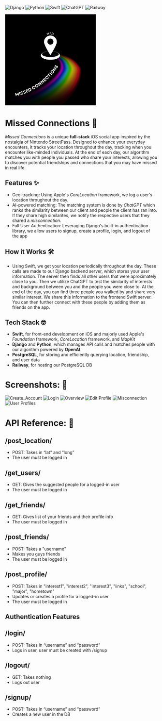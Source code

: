 ![Django](https://img.shields.io/badge/django-%23092E20.svg?style=for-the-badge&logo=django&logoColor=white)
![Python](https://img.shields.io/badge/python-3670A0?style=for-the-badge&logo=python&logoColor=ffdd54)
![Swift](https://img.shields.io/badge/swift-F54A2A?style=for-the-badge&logo=swift&logoColor=white)
![ChatGPT](https://img.shields.io/badge/chatGPT-74aa9c?style=for-the-badge&logo=openai&logoColor=white)
![Railway](https://img.shields.io/badge/Railway-131415?style=for-the-badge&logo=railway&logoColor=white)

<img src="Streetpass/Streetpass/Assets.xcassets/rainbow1.imageset/Orange%20Minimalist%20Travel%20App%20Business%20Logo%20(1).png" alt="Logo" width="300">

# Missed Connections 💫

*Missed Connections* is a unique **full-stack** iOS social app inspired by the nostalgia of Nintendo StreetPass. Designed to enhance your everyday encounters, it tracks your location throughout the day, tracking when you encounter like-minded individuals. At the end of each day, our algorithm matches you with people you passed who share your interests, allowing you to discover potential friendships and connections that you may have missed in real life.

## Features ✨
- Geo-tracking: Using Apple's *CoreLocation* framework, we log a user's location throughout the day. 
- AI-powered matching: The matching system is done by *ChatGPT* which ranks the similarity between our client and people the client has ran into. If they share high similarites, we notify the respective users that they shared a *misconnection*.
- Full User Authentication: Leveraging Django's built-in authentication library, we allow users to signup, create a profile, login, and logout of the app

## How it Works 🛠️
- Using Swift, we get your location periodically throughout the day. These calls are made to our Django backend server, which stores your user information. The server then finds all other users that were aproximately close to you. Then we utilize ChatGPT to test the similarity of interests and background between you and the people you were close to. At the end of the day, you can find three people you walked by and share very similar interest. We share this information to the frontend Swift server. You can then further connect with these people by adding them as friends on the app. 

## Tech Stack 🤓
- **Swift**, for front-end development on iOS and majorly used Apple's *Foundation* framework, *CoreLocation* framework, and *MapKit*
- **Django** and **Python**, which manages API calls and matches people with our algorithm powered by **OpenAI**
- **PostgreSQL**, for storing and efficiently querying location, friendship, and user data
- **Railway**, for hosting our PostgreSQL DB

<h1> Screenshots: 📸 </h1>
<img src="/media/Create_Account" alt="Create_Account" width="200"/>
<img src="/media/Login" alt="Login" width="200"/>
<img src="/media/Overview" alt="Overview" width="200">
<img src="/media/Edit_Profile" alt="Edit Profile" width="200"/>
<img src="/media/Misconnection" alt="Misconnection" width="200"/>
<img src="/media/User_Profiles" alt="User Profiles" width="200"/>



<h1>API Reference: 📖</h1>

## /post_location/
- POST: Takes in “lat” and “long”
- The user must be logged in

## /get_users/
- GET: Gives the suggested people for a logged-in user
- The user must be logged in

## /get_friends/
- GET: Gives list of your friends and their profile info
- The user must be logged in


## /post_friends/
- POST: Takes a "username"
- Makes you guys friends
- The user must be logged in

## /post_profile/
- POST: Takes in "interest1", "interest2", "interest3", "links", "school", "major", "hometown"
- Updates or creates a profile for a logged-in user
- The user must be logged in

<h2>Authentication Features</h2>

## /login/
- POST: Takes in “username” and “password”
- Logs in user, user must be created with /signup

## /logout/
- GET: Takes nothing
- Logs out user

## /signup/
- POST: Takes in “username” and “password”
- Creates a new user in the DB

